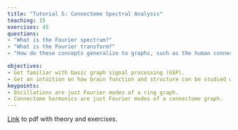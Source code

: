 ```yaml
---
title: "Tutorial 5: Connectome Spectral Analysis"
teaching: 15
exercises: 45
questions:
- "What is the Fourier spectrum?"
- "What is the Fourier transform?"
- "How do these concepts generalize to graphs, such as the human connectome?"

objectives:
- Get familiar with basic graph signal processing (GSP). 
- Get an intuition on how brain function and structure can be studied with GSP. 
keypoints:
- Oscillations are just Fourier modes of a ring graph.
- Connectome harmonics are just Fourier modes of a connectome graph.
---
```


[Link](../presentations/tutorial05/Tutorial5_ConnectomeSpectralAnalaysis.pdf) to pdf with theory and exercises.